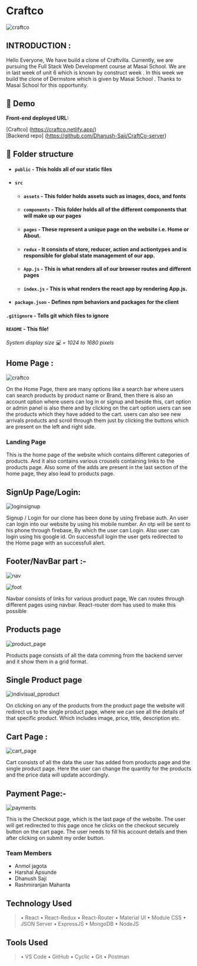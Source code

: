 # Craftco
![craftco](https://user-images.githubusercontent.com/107473816/214042266-781ed542-2b22-4a19-8585-55f471bc2173.jpg)

## INTRODUCTION :

Hello Everyone, We have build a clone of Craftvilla. Currently, we are pursuing the Full Stack Web Development course at Masai School. We are in last week of unit 6 which is known by construct week . In this week we build the clone of Dermstore which is given by Masai School . Thanks to Masai School for this opportunity.
<br>


## 🚀 Demo

**Front-end deployed URL:**

[Craftco] (https://craftco.netlify.app/)
<br>
[Backend repo] (https://github.com/Dhanush-Saji/CraftCo-server)


##  📁 Folder structure
- #### `public` - This holds all of our static files
- #### `src`
    - #### `assets` - This folder holds assets such as images, docs, and fonts
    - #### `components` - This folder holds all of the different components that will make up our pages
    - #### `pages` - These represent a unique page on the website i.e. Home or About. 
    - #### `redux` - It consists of store, reducer, action and actiontypes and is responsible for global state management of our app.
    - #### `App.js` - This is what renders all of our browser routes and different pages
    - #### `index.js` - This is what renders the react app by rendering App.js.
- #### `package.json` - Defines npm behaviors and packages for the client

#### `.gitignore` - Tells git which files to ignore
#### `README` - This file!

*System display size 💻 = 1024 to 1680 pixels*
<br>



## Home Page :

![craftco](https://user-images.githubusercontent.com/107473816/214042266-781ed542-2b22-4a19-8585-55f471bc2173.jpg)

On the Home Page, there are many options like a search bar where users can search products by product name or Brand, then there is also an account option where users can log in or signup and beside this, cart option or admin panel is also there and by clicking on the cart option users can see the products which they have added to the cart.
users can also see new arrivals products and scroll through them just by clicking the buttons which are present on the left and right side.

### Landing Page

This is the home page of the website which contains different categories of products. And it also contains various crousels containing links to the products page.
Also some of the adds are present in the last section of the home page, they also lead to products page.

## SignUp Page/Login:

![loginsignup](https://user-images.githubusercontent.com/107473816/217038135-c13ee932-445e-40bf-958b-0f5b654ec588.jpg)

Signup / Login for our clone has been done by using firebase auth. An user can login into our website by using his mobile number. An otp will be sent to his phone through firebase, By which the user can Login. Also user can login using his google id. On successfull login the user gets redirected to the Home page with an successfull alert.

## Footer/NavBar part :-

![nav](https://user-images.githubusercontent.com/107473816/217038676-57025aa3-2ac3-40ec-9e25-f41d64123ddd.jpg)

![foot](https://user-images.githubusercontent.com/107473816/217038715-c8faa35a-1210-4457-bb6a-a9bef1a1ef5b.jpg)


Navbar consists of links for various product page, We can routes through different pages using navbar. React-router dom has used to make this possible

## Products page

![product_page](https://user-images.githubusercontent.com/107473816/217038859-604b4323-ec2c-4826-8019-65a411ad53f9.jpg)


Products page consists of all the data comming from the backend server and it show them in a grid format.

## Single Product page

![indivisual_pproduct](https://user-images.githubusercontent.com/107473816/217038905-dd572771-7dca-4c10-aaa9-652b2eaa9964.jpg)


On clicking on any of the products from the product page the website will redirect us to the single product page, where we can see all the details of that specific product. Which includes image, price, title, description etc.


## Cart Page :
![cart_page](https://user-images.githubusercontent.com/107473816/217038938-fc95424d-53f8-422d-88a1-a1248ff8b137.jpg)

Cart consists of all the data the user has added from products page and the single product page. Here the user can change the quantity for the products and the price data will update accordingly.

## Payment Page:-
![payments](https://user-images.githubusercontent.com/107473816/217038956-3eac7005-34ea-40b5-8c78-fbddf7e8476a.jpg)

This is the Checkout page, which is the last page of the website. The user will get redirected to this page once he clicks on the checkout securely button on the cart page. The user needs to fill his account details and then after clicking on submit my order button.


### Team Members
* Anmol jagota
* Harshal Apsunde
* Dhanush Saji
* Rashmiranjan Mahanta




## Technology Used
> • React
> • React-Redux
> • React-Router
> • Material UI
> • Module CSS
> • JSON Server
> • ExpressJS
> • MongoDB
> • NodeJS

## Tools Used
> • VS Code
> • GitHub
> • Cyclic
> • Git
> • Postman

